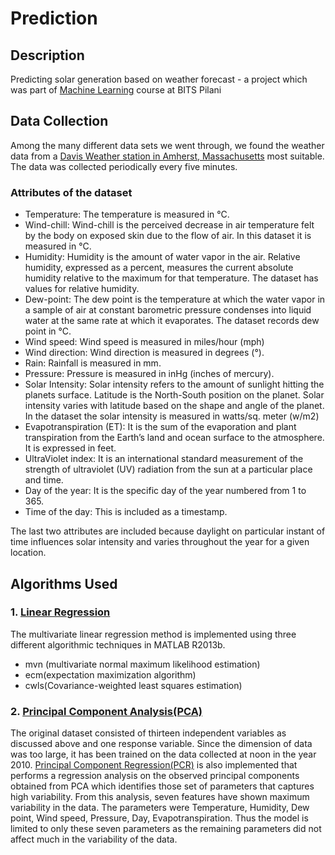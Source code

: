# Prediction

## Description
Predicting solar generation based on weather forecast - a project which was part of [Machine Learning](https://en.wikipedia.org/wiki/Machine_learning) course at BITS Pilani

## Data Collection

Among the many different data sets we went through, we found the weather data from a [Davis Weather station in Amherst, Massachusetts](http://traces.cs.umass.edu/index.php/Sensors/Sensors) most suitable. The data was collected periodically every five minutes.

### Attributes of the dataset

-	Temperature: The temperature is measured in °C.
-	Wind-chill: Wind-chill is the perceived decrease in air temperature felt by the body on exposed skin due to the flow of air. In this dataset it is measured in °C.
-	Humidity: Humidity is the amount of water vapor in the air. Relative humidity, expressed as a percent, measures the current absolute humidity relative to the maximum for that temperature. The dataset has values for relative humidity.
-	Dew-point: The dew point is the temperature at which the water vapor in a sample of air at constant barometric pressure condenses into liquid water at the same rate at which it evaporates. The dataset records dew point in °C.
-	Wind speed: Wind speed is measured in miles/hour (mph) 
-	Wind direction: Wind direction is measured in degrees (°).
-	Rain: Rainfall is measured in mm.
-	Pressure: Pressure is measured in inHg (inches of mercury).
-	Solar Intensity: Solar intensity refers to the amount of sunlight hitting the planets surface. Latitude is the North-South position on the planet. Solar intensity varies with latitude based on the shape and angle of the planet. In the dataset the solar intensity is measured in watts/sq. meter (w/m2)
-	Evapotranspiration (ET): It is the sum of the evaporation and plant transpiration from the Earth’s land and ocean surface to the atmosphere. It is expressed in feet. 
-	UltraViolet index: It is an international standard measurement of the strength of ultraviolet (UV) radiation from the sun at a particular place and time.
- 	Day of the year: It is the specific day of the year numbered from 1 to 365.
-	Time of the day: This is included as a timestamp. 

The last two attributes are included because daylight on particular instant of time influences solar intensity and varies throughout the year for a given location.

## Algorithms Used

### 1.	[Linear Regression](https://en.wikipedia.org/wiki/Linear_regression)

The multivariate linear regression method is implemented using three different algorithmic techniques in MATLAB R2013b.
-	mvn (multivariate normal maximum likelihood estimation)
-	ecm(expectation maximization algorithm)
-	cwls(Covariance-weighted least squares estimation)

### 2.	[Principal Component Analysis(PCA)](https://en.wikipedia.org/wiki/Principal_component_analysis)

The original dataset consisted of thirteen independent variables as discussed above and one response variable. Since the dimension of data was too large, it has been trained on the data collected at noon in the year 2010. [Principal Component Regression(PCR)](https://en.wikipedia.org/wiki/Principal_component_regression) is also implemented that performs a regression analysis on the observed principal components obtained from PCA which identifies those set of parameters that captures high variability. From this analysis, seven features have shown maximum variability in the data. The parameters were Temperature, Humidity, Dew point, Wind speed, Pressure, Day, Evapotranspiration. Thus the model is limited to only these seven parameters as the remaining parameters did not affect much in the variability of the data.   


